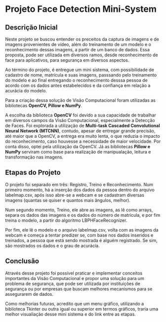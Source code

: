 # Projeto Face Detection Mini-System

## Descrição Inicial

Neste projeto se buscou entender os preceitos da captura de imagens e de imagens provenientes de vídeo, além do treinamento de um modelo e o reconhecimento dessas imagens, a partir de um banco de dados. Essa proposta, pode ser utilizada em diversos ramos, desde reconhecimento de face para aplicativos, para segurança em diversos aspectos.

Ao término do projeto, é entregue um mini sistema, com possibilidade de cadastro de nome, matrícula e suas imagens, passsando pelo treinamento do modelo e ao final entregando o reconhecimento desssa pessoa de acordo com os dados antes estabelecidos e da confiança em relação a acurácia do modelo.

Para a criação dessa solução de Visão Computacional foram utilizadas as bibliotecas **OpenCV, Pillow e NumPy**.

A escolha da biblioteca **OpenCV** foi devido a sua capacidade de trabalhar em diversos campos da Visão Computacional, especialmente a Detecção de Faces. Foi explorada a utilização de **Multi-task Cascaded Convolutional Neural Network (MTCNN)**, contudo, apesar de entregar grande precisão, até maior que a OpenCV, a entrega era muito lenta, o que reduzia o impacto do reconhecimento, caso houvesse a necessidade de maior velocidade. Por conta disso, optei pela utilização da OpenCV. Já as bibliotecas **Pillow e NumPy** serviram como base para realização de manipualação, leitura e transformação nas imagens.

## Etapas do Projeto

O projeto foi separado em três: Registro, Treino e Reconhecimento. Num primeiro momento, há a inserção dos dados da pessoa dentro do arquivo labelmap.csv, após isso abre-se a webcam e se cadastram diversas imagens (quantas se quiser e quantos mais ângulos, melhor).

Num segundo momento, Treino, ele abre as imagens, as lê como arrays, separa os dados das imagens e os dados do número de matrícula, e por fim treina o modelo, a partir do algoritmo LBPHFaceRecognizer. 

Por fim, ele lê o modelo e o arquivo labelmap.csv, volta com as imagens da webcam e começa a tentar predizer se, com base nos dados inseridos e treinados, a pessoa que está sendo mostrada é alguém registrado. Se sim, são mostrados os dados e o grau de acurácia.

## Conclusão

Através desse projeto foi possível praticar e implementar conceitos importantes da Visão Computacional e propor uma solução para um problema de segurança, que pode ser utilizada por instituições de segurança ou por empresas que buscam melhores mecanismos para se assegurarem de dados.

Como melhorias futuras, acredito que um menu gráfico, utilizando a biblioteca Tkinter ou outra igual ou superior em termos gráficos, traria uma melhor visualiação desse mini sistema e do link entre as etapas.
